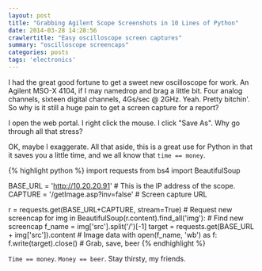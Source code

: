 ```yaml
---
layout: post
title: "Grabbing Agilent Scope Screenshots in 10 Lines of Python"
date: 2014-03-28 14:28:56
crawlertitle: "Easy oscilloscope screen captures"
summary: "oscilloscope screencaps"
categories: posts
tags: 'electronics'
---
```

I had the great good fortune to get a sweet new oscilloscope for work. An Agilent MSO-X 4104, if I may namedrop and brag a little bit. Four analog channels,
sixteen digital channels, 4Gs/sec @ 2GHz. Yeah. Pretty bitchin'. So why is it still a huge pain to get a screen capture for a report? 

I open the web portal. I right click the mouse. I click "Save As". Why go through all that stress?

OK, maybe I exaggerate. All that aside, this is a great use for Python in that it
 saves you a little time, and we all know that `time == money`.

{% highlight python %}
import requests
from bs4 import BeautifulSoup

BASE_URL = 'http://10.20.20.91'         # This is the IP address of the scope.
CAPTURE  = '/getImage.asp?inv=false'    # Screen capture URL

r = requests.get(BASE_URL+CAPTURE, stream=True)        # Request new screencap
for img in BeautifulSoup(r.content).find_all('img'):   # Find new screencap
    f_name = img['src'].split('/')[-1]
    target = requests.get(BASE_URL + img['src']).content # Image data
    with open(f_name, 'wb') as f:
        f.write(target).close()    # Grab, save, beer
{% endhighlight %}

`Time == money`. `Money == beer`. Stay thirsty, my friends.

[jekyll-gh]: https://github.com/mojombo/jekyll
[jekyll]:    http://jekyllrb.com
